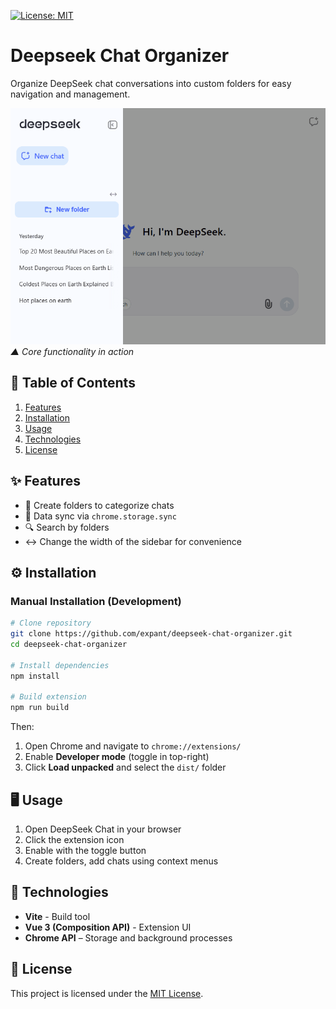 [![License: MIT](https://img.shields.io/badge/License-MIT-blue.svg)](https://opensource.org/licenses/MIT)

# Deepseek Chat Organizer

Organize DeepSeek chat conversations into custom folders for easy navigation and management.

![Demo](docs/demo.gif) *▲ Core functionality in action*  

## 📖 Table of Contents

1. [Features](#-features)
2. [Installation](#-installation)
3. [Usage](#-usage)
4. [Technologies](#-technologies)
5. [License](#-license)

## ✨ Features

- 📂 Create folders to categorize chats
- 🔄 Data sync via `chrome.storage.sync`
- 🔍 Search by folders
- ↔️ Change the width of the sidebar for convenience

## ⚙️ Installation

### Manual Installation (Development)

```bash
# Clone repository
git clone https://github.com/expant/deepseek-chat-organizer.git
cd deepseek-chat-organizer

# Install dependencies
npm install

# Build extension
npm run build
```

Then:

1. Open Chrome and navigate to `chrome://extensions/`
2. Enable **Developer mode** (toggle in top-right)
3. Click **Load unpacked** and select the `dist/` folder

## 🖥️ Usage

1. Open DeepSeek Chat in your browser
2. Click the extension icon
3. Enable with the toggle button
4. Create folders, add chats using context menus

## 🔧 Technologies

- **Vite** - Build tool
- **Vue 3 (Composition API)** - Extension UI
- **Chrome API** – Storage and background processes

## 📜 License

This project is licensed under the [MIT License](LICENSE).
